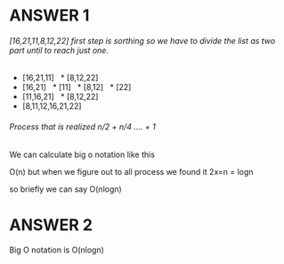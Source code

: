 # ANSWER 1

###### [16,21,11,8,12,22] first step is sorthing so we have to divide the list as two part until to reach just one.

* [16,21,11] &nbsp; * [8,12,22]
* [16,21] &nbsp; * [11] &nbsp; * [8,12] &nbsp; * [22]
* [11,16,21] &nbsp; * [8,12,22]
* [8,11,12,16,21,22] 

###### Process that is realized n/2 + n/4 .... + 1

We can calculate big o notation like this 

O(n) but when we figure out to all process we found it 2x=n = logn

so briefly we can say O(nlogn) 

# ANSWER 2

Big O notation is O(nlogn)





